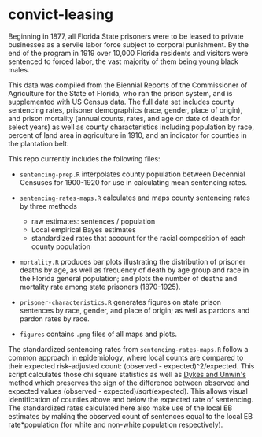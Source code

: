 # convict-leasing

Beginning in 1877, all Florida State prisoners were to be leased to private businesses as a servile labor force subject to corporal punishment. By the end of the program in 1919 over 10,000 Florida residents and visitors were sentenced to forced labor, the vast majority of them being young black males. 

This data was compiled from the Biennial Reports of the Commissioner of Agriculture for the State of Florida, who ran the prison system, and is supplemented with US Census data. The full data set includes county sentencing rates, prisoner demographics (race, gender, place of origin), and prison mortality (annual counts, rates, and age on date of death for select years) as well as county characteristics including population by race, percent of land area in agriculture in 1910, and an indicator for counties in the plantation belt.

This repo currently includes the following files:

  - `sentencing-prep.R` interpolates county population between Decennial Censuses for 1900-1920 for use in calculating mean sentencing rates.

  - `sentencing-rates-maps.R` calculates and maps county sentencing rates by three methods
      - raw estimates: sentences / population
      - Local empirical Bayes estimates
      - standardized rates that account for the racial composition of each county population 
      
  - `mortality.R` produces bar plots illustrating the distribution of prisoner deaths by age, as well as frequency of death by age group and race in the Florida general population; and plots the number of deaths and mortality rate among state prisoners (1870-1925).
  
  - `prisoner-characteristics.R` generates figures on state prison sentences by race, gender, and place of origin; as well as pardons and pardon rates by race.
      
  - `figures` contains `.png` files of all maps and plots.
 
 The standardized sentencing rates from `sentencing-rates-maps.R` follow a common approach in epidemiology, where local counts are compared to their expected risk-adjusted count: (observed - expected)^2/expected. This script calculates those chi square statistics as well as [Dykes and Unwin's](http://www.agocg.ac.uk/reports/visual/casestud/dykes/dykes.pdf "Maps of the Census: a rough guide") method which preserves the sign of the difference between observed and expected values (observed - expected)/sqrt(expected). This allows visual identification of counties above and below the expected rate of sentencing. 
The standardized rates calculated here also make use of the local EB estimates by making the observed count of sentences equal to the local EB rate*population (for white and non-white population respectively).

